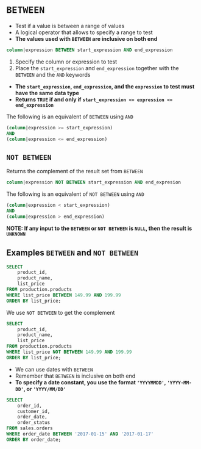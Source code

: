 # `BETWEEN`

- Test if a value is between a range of values
- A logical operator that allows to specify a range to test
- **The values used with `BETWEEN` are inclusive on both end**

```sql
column|expression BETWEEN start_expression AND end_expression
```

1. Specify the column or expression to test
1. Place the `start_expression` and `end_expression` together with the `BETWEEN` and the `AND` keywords

- **The `start_expression`, `end_expression`, and the `expression` to test must have the same data type**
- **Returns `TRUE` if and only if `start_expression <= expression <= end_expression`**

The following is an equivalent of `BETWEEN` using `AND`

```sql
(column|expression >= start_expression)
AND 
(column|expression <= end_expression)
```

## `NOT BETWEEN`

Returns the complement of the result set from `BETWEEN`

```sql
column|expression NOT BETWEEN start_expression AND end_expresion
```

The following is an equivalent of `NOT BETWEEN` using `AND`

```sql
(column|expression < start_expression)
AND 
(column|expression > end_expression)
```

**NOTE: If any input to the `BETWEEN` or `NOT BETWEEN` is `NULL`, then the result is `UNKNOWN`**

## Examples `BETWEEN` and `NOT BETWEEN`

```sql
SELECT 
    product_id, 
    product_name, 
    list_price
FROM production.products
WHERE list_price BETWEEN 149.99 AND 199.99
ORDER BY list_price;
```

We use `NOT BETWEEN` to get the complement

```sql
SELECT 
    product_id, 
    product_name, 
    list_price
FROM production.products
WHERE list_price NOT BETWEEN 149.99 AND 199.99
ORDER BY list_price;
```

- We can use dates with `BETWEEN`
- Remember that `BETWEEN` is inclusive on both end
- **To specify a date constant, you use the format `'YYYYMMDD'`, `'YYYY-MM-DD'`, or `'YYYY/MM/DD'`**

```sql
SELECT 
    order_id, 
    customer_id, 
    order_date, 
    order_status
FROM sales.orders
WHERE order_date BETWEEN '2017-01-15' AND '2017-01-17'
ORDER BY order_date;
```
